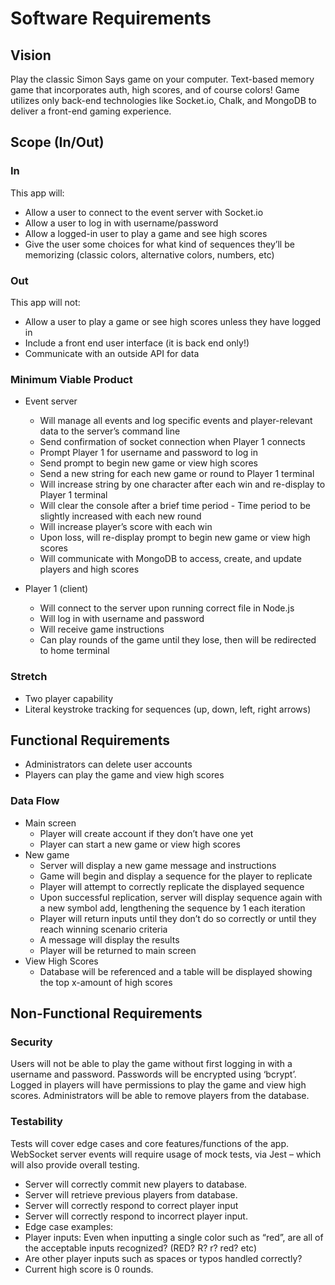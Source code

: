 # Software Requirements

## Vision

Play the classic Simon Says game on your computer. Text-based memory game that incorporates auth, high scores, and of course colors! Game utilizes only back-end technologies like Socket.io, Chalk, and MongoDB to deliver a front-end gaming experience.

## Scope (In/Out)

### In

This app will:

- Allow a user to connect to the event server with Socket.io
- Allow a user to log in with username/password
- Allow a logged-in user to play a game and see high scores
- Give the user some choices for what kind of sequences they’ll be memorizing (classic colors, alternative colors, numbers, etc)

### Out

This app will not:

- Allow a user to play a game or see high scores unless they have logged in
- Include a front end user interface (it is back end only!)
- Communicate with an outside API for data

### Minimum Viable Product

- Event server
  - Will manage all events and log specific events and player-relevant data to the server’s command line
  - Send confirmation of socket connection when Player 1 connects
  - Prompt Player 1 for username and password to log in
  - Send prompt to begin new game or view high scores
  - Send a new string for each new game or round to Player 1 terminal
  - Will increase string by one character after each win and re-display to Player 1 terminal
  - Will clear the console after a brief time period - Time period to be slightly increased with each new round
  - Will increase player’s score with each win
  - Upon loss, will re-display prompt to begin new game or view high scores
  - Will communicate with MongoDB to access, create, and update players and high scores

- Player 1 (client)
  - Will connect to the server upon running correct file in Node.js
  - Will log in with username and password
  - Will receive game instructions
  - Can play rounds of the game until they lose, then will be redirected to home terminal

### Stretch

- Two player capability
- Literal keystroke tracking for sequences (up, down, left, right arrows)

## Functional Requirements

- Administrators can delete user accounts
- Players can play the game and view high scores

### Data Flow

- Main screen
  - Player will create account if they don’t have one yet
  - Player can start a new game or view high scores
- New game
  - Server will display a new game message and instructions
  - Game will begin and display a sequence for the player to replicate
  - Player will attempt to correctly replicate the displayed sequence
  - Upon successful replication, server will display sequence again with a new symbol add, lengthening the sequence by 1 each iteration
  - Player will return inputs until they don’t do so correctly or until they reach winning scenario criteria
  - A message will display the results
  - Player will be returned to main screen
- View High Scores
  - Database will be referenced and a table will be displayed showing the top x-amount of high scores

## Non-Functional Requirements

### Security

Users will not be able to play the game without first logging in with a username and password.  Passwords will be encrypted using ‘bcrypt’.  Logged in players will have permissions to play the game and view high scores.  Administrators will be able to remove players from the database.

### Testability

Tests will cover edge cases and core features/functions of the app. WebSocket server events will require usage of mock tests, via Jest – which will also provide overall testing.

- Server will correctly commit new players to database.
- Server will retrieve previous players from database.
- Server will correctly respond to correct player input
- Server will correctly respond to incorrect player input.
- Edge case examples:
- Player inputs: Even when inputting a single color such as “red”, are all of the acceptable inputs recognized? (RED? R? r? red? etc)
- Are other player inputs such as spaces or typos handled correctly?
- Current high score is 0 rounds.
